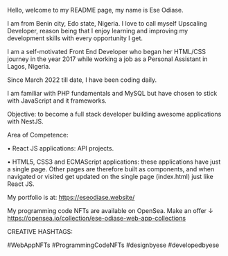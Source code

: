Hello, welcome to my README page, my name is Ese Odiase.

I am from Benin city, Edo state, Nigeria. I love to call myself Upscaling Developer, reason being that I enjoy learning and improving my development skills with every opportunity I get.

I am a self-motivated Front End Developer who began her HTML/CSS journey in the year 2017 while working a job as a Personal Assistant in Lagos, Nigeria.

Since March 2022 till date, I have been coding daily.

I am familiar with PHP fundamentals and MySQL but have chosen to stick with JavaScript and it frameworks. 

Objective: to become a full stack developer building awesome applications with NestJS.

Area of Competence:

• React JS applications: API projects.

• HTML5, CSS3 and ECMAScript applications: these applications have just a single page. Other pages are therefore built as components, and when navigated or visited get updated on the single page (index.html) just like React JS.

My portfolio is at:
https://eseodiase.website/

My programming code NFTs are available on OpenSea. Make an offer ↓
https://opensea.io/collection/ese-odiase-web-app-collections

CREATIVE HASHTAGS:

#WebAppNFTs
#ProgrammingCodeNFTs
#designbyese 
#developedbyese

